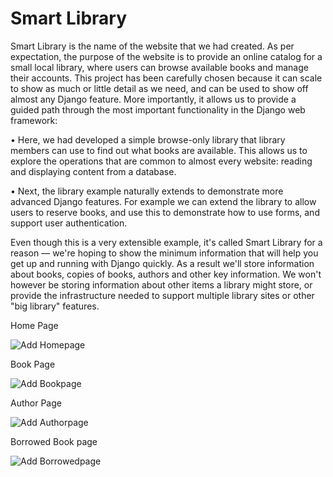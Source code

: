 # Smart Library


Smart Library is the name of the website that we had created. As per expectation, the purpose of the website is to provide an online catalog for a small local library, where users can browse available books and manage their accounts.
This project has been carefully chosen because it can scale to show as much or little detail as we need, and can be used to show off almost any Django feature. More importantly, it allows us to provide a guided path through the most important functionality in the Django web framework:

•	Here, we had developed a simple browse-only library that library members can use to find out what books are available. This allows us to explore the operations that are common to almost every website: reading and displaying content from a database.

•	Next, the library example naturally extends to demonstrate more advanced Django features. For example we can extend the library to allow users to reserve books, and use this to demonstrate how to use forms, and support user authentication.

Even though this is a very extensible example, it's called Smart Library for a reason — we're hoping to show the minimum information that will help you get up and running with Django quickly. As a result we'll store information about books, copies of books, authors and other key information. We won't however be storing information about other items a library might store, or provide the infrastructure needed to support multiple library sites or other "big library" features. 

Home Page

![Add Homepage](https://github.com/rajakedia1/SmartLibraryFinal/blob/master/img/home.png)

Book Page

![Add Bookpage](https://github.com/rajakedia1/SmartLibraryFinal/blob/master/img/book.png)

Author Page

![Add Authorpage](https://github.com/rajakedia1/SmartLibraryFinal/blob/master/img/author.png)

Borrowed Book page

![Add Borrowedpage](https://github.com/rajakedia1/SmartLibraryFinal/blob/master/img/borrowed.png)
